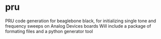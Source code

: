 # pru
PRU code generation for beaglebone black, for initializing single tone and frequency sweeps on Analog Devices boards
Will include a package of formating files and a python generator tool
